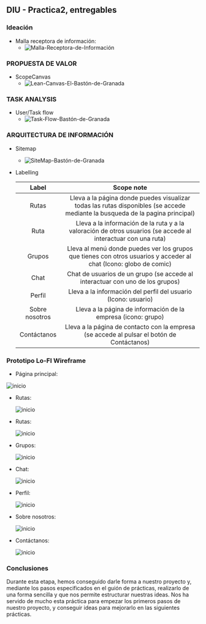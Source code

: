 ## DIU - Practica2, entregables

### Ideación 
* Malla receptora de información:
  * ![Malla-Receptora-de-Información](../img/Malla-Receptora-de-Información.png)


### PROPUESTA DE VALOR
* ScopeCanvas
  * ![Lean-Canvas-El-Bastón-de-Granada](../img/Lean-Canvas-El-Bastón-de-Granada.png)


### TASK ANALYSIS

* User/Task flow
  * ![Task-Flow-Bastón-de-Granada](../img/Task-Flow-Bastón-de-Granada.png)


### ARQUITECTURA DE INFORMACIÓN

* Sitemap 

  * ![SiteMap-Bastón-de-Granada](../img/SiteMap-Bastón-de-Granada.png)

* Labelling 

  |     Label      |                          Scope note                          |
  | :------------: | :----------------------------------------------------------: |
  |     Rutas      | Lleva a la página donde puedes visualizar todas las rutas disponibles (se accede mediante la busqueda de la pagina principal) |
  |      Ruta      | Lleva a la información de la ruta y a la valoración de otros usuarios (se accede al interactuar con una ruta) |
  |     Grupos     | Lleva al menú donde puedes ver los grupos que tienes con otros usuarios y acceder al chat (Icono: globo de comic) |
  |      Chat      | Chat de usuarios de un grupo (se accede al interactuar con uno de los grupos) |
  |     Perfil     | Lleva a la información del perfil del usuario (Icono: usuario) |
  | Sobre nosotros | Lleva a la página de información de la empresa (icono: grupo) |
  |  Contáctanos   | Lleva a la página de contacto con la empresa (se accede al pulsar el botón de Contáctanos) |

### Prototipo Lo-FI Wireframe 

- Página principal: 

![inicio](../img/inicio.png)



- Rutas: 

  ![inicio](../img/rutas.png)

  

- Rutas: 

  ![inicio](../img/ruta.png)

  

- Grupos: 

  ![inicio](../img/grupos.png)

- Chat:

  ![inicio](../img/chat.png)

  

- Perfil: 

  ![inicio](../img/perfil.png)

  

- Sobre nosotros: 

  ![inicio](../img/about-us.png)



- Contáctanos:

  ![inicio](../img/contact-us.png)




### Conclusiones  
Durante esta etapa, hemos conseguido darle forma a nuestro proyecto y, mediante los pasos especificados en el guión de prácticas, realizarlo de una forma sencilla y que nos permite estructurar nuestras ideas. Nos ha servido de mucho esta práctica para empezar los primeros pasos de nuestro proyecto, y conseguir ideas para mejorarlo en las siguientes prácticas.